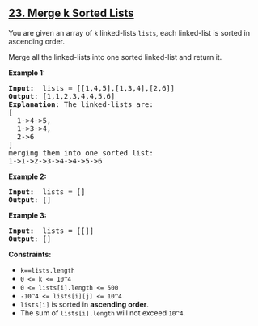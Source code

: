 <h2><a href="https://leetcode.com/problems/merge-k-sorted-lists">23. Merge k Sorted Lists</a></h2>

<p>You are given an array of <code>k</code> linked-lists <code>lists</code>, each linked-list is sorted in ascending order.

Merge all the linked-lists into one sorted linked-list and return it.</p>

<p><strong class="example">Example 1:</strong></p>

<pre>
<strong>Input: </strong> lists = [[1,4,5],[1,3,4],[2,6]]
<strong>Output</strong>: [1,1,2,3,4,4,5,6]
<strong>Explanation</strong>: The linked-lists are:
[
  1->4->5,
  1->3->4,
  2->6
]
merging them into one sorted list:
1->1->2->3->4->4->5->6
</pre>

<p><strong class="example">Example 2:</strong></p>

<pre>
<strong>Input: </strong> lists = []
<strong>Output</strong>: []
</pre>

<p><strong class="example">Example 3:</strong></p>

<pre>
<strong>Input: </strong> lists = [[]]
<strong>Output</strong>: []
</pre>

<p><strong>Constraints:</strong></p>

<ul>
	<li><code>k==lists.length</code></li>
	<li><code>0 &lt;= k &lt;= 10^4</code></li>
  <li><code>0 &lt;= lists[i].length &lt;= 500</code></li>
  <li><code>-10^4 &lt;= lists[i][j] &lt;= 10^4</code></li>
	<li><code>lists[i]</code> is sorted in <strong>ascending order</strong>.</li>
  <li>The sum of <code>lists[i].length</code> will not exceed <code>10^4</code>.</li>
</ul>
</div>
